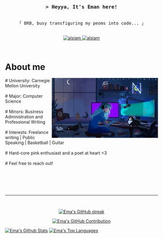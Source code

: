 <!--
<h2 align="center">
  Welcome to Al Siam World!
  <img src="https://media.giphy.com/media/hvRJCLFzcasrR4ia7z/giphy.gif" width="28">
</h2>
-->

<!--
<p align="center">
  <a href="https://github.com/alsiam"><img src="https://readme-typing-svg.herokuapp.com/?lines=Self%20Taught%20Programmer;Front%20End%20Developer;1.5%2B%20years%20of%20coding%20experience;Always%20learning%20new%20things&center=true&width=380&height=45"></a>
</p>

 -->




<!-- Intro  -->
<h3 align="center">
        <samp>&gt; Heyya, It's Eman here!
        </samp>
</h3>


<p align="center"> 
  <samp>
    <br>
    「 BRB, busy transfiguring my peoms into code...</b> 」
    <br>
    <br>
  </samp>
</p>

<p align="center">

 <a href="https://www.linkedin.com/in/emaans5056/" target="_blank">
  <img src="https://img.shields.io/badge/LinkedIn-0077B5?style=for-the-badge&logo=linkedin&logoColor=white" alt="alsiam"/>
 </a>
 <a href="https://www.instagram.com/emaans42/" target="_blank">
  <img src="https://img.shields.io/badge/Instagram-fe4164?style=for-the-badge&logo=instagram&logoColor=white" alt="alsiam" />
 </a> 
</p>
<br />

<!-- About Section -->
 # About me
 
<p>
 <img align="right" width="350" src="/assets/gamergirl.gif" alt="Coding gif" />
# University: Carnegie Mellon University <br/><br/> 
# Major: Computer Science <br/><br/>
# Minors: Business Administration and Professional Writing  <br/><br/>
# Interests: Freelance writing | Public Speaking | Basketball | Guitar <br/><br/>
# Hard-core pink enthusiast and a poet at heart <3 <br/><br/>
# Feel free to reach out!

</p>


</p>

<br/>
<br/>
<br/>




<br/>
<hr/>
<br/>

<p align="center">
  <a href="https://github.com/Ema-Ans">
    <img src="https://github-readme-streak-stats.herokuapp.com/?user=Ema-Ans&theme=radical&border=7F3FBF&background=0D1117" alt="Ema's GitHub streak"/>
  </a>
</p>

<p align="center">
  <a href="https://github.com/Ema-Ans">
    <img src="https://github-profile-summary-cards.vercel.app/api/cards/profile-details?username=Ema-Ans&theme=radical" alt="Ema's GitHub Contribution"/>
  </a>
</p>

<a> 
    <a href="https://github.com/Ema-Ans"><img alt="Ema's Github Stats" src="https://denvercoder1-github-readme-stats.vercel.app/api?username=Ema-Ans&show_icons=true&count_private=true&theme=react&border_color=7F3FBF&bg_color=0D1117&title_color=F85D7F&icon_color=F8D866" height="192px" width="49.5%"/></a>
  <a href="https://github.com/Ema-Ans"><img alt="Ema's Top Languages" src="https://denvercoder1-github-readme-stats.vercel.app/api/top-langs/?username=Ema-Ans&langs_count=8&layout=compact&theme=react&border_color=7F3FBF&bg_color=0D1117&title_color=F85D7F&icon_color=F8D866" height="192px" width="49.5%"/></a>
  <br/>
</a>




